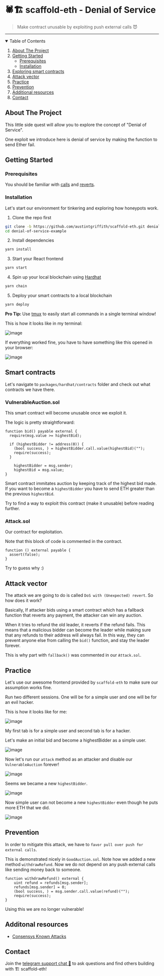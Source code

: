 # 🕷️🏗 scaffold-eth - Denial of Service

> Make contract unusable by exploiting push external calls 😈

---

<details open="open">
  <summary>Table of Contents</summary>
  <ol>
    <li>
      <a href="#about-the-project">About The Project</a>
    </li>
    <li>
      <a href="#getting-started">Getting Started</a>
      <ul>
        <li><a href="#prerequisites">Prerequisites</a></li>
        <li><a href="#installation">Installation</a></li>
      </ul>
    </li>
    <li><a href="#usage">Exploring smart contracts</a></li>
    <li><a href="#usage">Attack vector</a></li>
    <li><a href="#usage">Practice</a></li>
    <li><a href="#prevention">Prevention</a></li>
    <li><a href="#contributing">Additional resources</a></li>
    <li><a href="#contact">Contact</a></li>
  </ol>
</details>

## About The Project

This little side quest will allow you to explore the concept of "Denial of Service". 

One exploit we introduce here is denial of service by making the function to send Ether fail.

## Getting Started

### Prerequisites

You should be familiar with [calls](https://solidity-by-example.org/call/) and [reverts](https://medium.com/blockchannel/the-use-of-revert-assert-and-require-in-solidity-and-the-new-revert-opcode-in-the-evm-1a3a7990e06e).

### Installation

Let's start our environment for tinkering and exploring how honeypots work.

1. Clone the repo first
```sh
git clone -b https://github.com/austintgriffith/scaffold-eth.git denial-of-service-example
cd denial-of-service-example
```

2. Install dependencies
```bash
yarn install
```

3. Start your React frontend
```bash
yarn start
```

4. Spin up your local blockchain using [Hardhat](https://hardhat.org/)
```bash
yarn chain
```

5. Deploy your smart contracts to a local blockchain
```bash
yarn deploy
```

<b>Pro Tip: </b> Use [tmux](https://linuxize.com/post/getting-started-with-tmux/) to easily start all commands in a single terminal window!

This is how it looks like in my terminal:

![image](./resources/tmux.png)

If everything worked fine, you have to have something like this opened in your browser:

![image](./resources/browser.png)

## Smart contracts

Let's navigate to `packages/hardhat/contracts` folder and check out what contracts we have there.

### VulnerableAuction.sol

This smart contract will become unusable once we exploit it. 

The logic is pretty straightforward:

```solidity
function bid() payable external {
  require(msg.value >= highestBid);

  if (highestBidder != address(0)) {
    (bool success, ) = highestBidder.call.value(highestBid)("");
    require(success); 
  }

    highestBidder = msg.sender;
    highestBid = msg.value;
}
```

Smart contract immitates auction by keeping track of the highest bid made. If you want to become a `highestBidder` you have to send ETH greater than the previous `highestBid`.

Try to find a way to exploit this contract (make it unusable) before reading further.

### Attack.sol

Our contract for exploitation. 

Note that this block of code is commented in the contract.

```solidity
function () external payable {
  assert(false);
}
```

Try to guess why :)

## Attack vector

The attack we are going to do is called `DoS with (Unexpected) revert`. So how does it work?

Basically, If attacker bids using a smart contract which has a fallback function that reverts any payment, the attacker can win any auction. 

When it tries to refund the old leader, it reverts if the refund fails. This means that a malicious bidder can become the leader while making sure that any refunds to their address will always fail. In this way, they can prevent anyone else from calling the `bid()` function, and stay the leader forever.

This is why part with `fallback()` was commented in our `Attack.sol`.

## Practice

Let's use our awesome frontend provided by `scaffold-eth` to make sure our assumption works fine. 

Run two different sessions. One will be for a simple user and one will be for an evil hacker.

This is how it looks like for me:

![image](./resources/container.png)

My first tab is for a simple user and second tab is for a hacker.

Let's make an initial bid and become a highestBidder as a simple user.

![image](./resources/highestBidder.png)

Now let's run our `attack` method as an attacker and disable our `VulnerableAuction` forever!

![image](./resources/attack.png)

Seems we became a new `highestBidder`.

![image](./resources/attackBidder.png)

Now simple user can not become a new `highestBidder` even though he puts more ETH that we did.

![image](./resources/fail.png)

## Prevention

In order to mitigate this attack, we have to `favor pull over push for external calls`.

This is demonstrated nicely in `GoodAuction.sol`. Note how we added a new method `withdrawRefund`. Now we do not depend on any push external calls like sending money back to someone.

```solidity
function withdrawRefund() external {
    uint refund = refunds[msg.sender];
    refunds[msg.sender] = 0;
    (bool success, ) = msg.sender.call.value(refund)("");
    require(success);
}
```

Using this we are no longer vulnerable!

## Additonal resources

* [Consensys Known Attacks](https://consensys.github.io/smart-contract-best-practices/known_attacks/#dos-with-unexpected-revert)

## Contact

Join the [telegram support chat 💬](https://t.me/joinchat/KByvmRe5wkR-8F_zz6AjpA) to ask questions and find others building with 🏗 scaffold-eth!